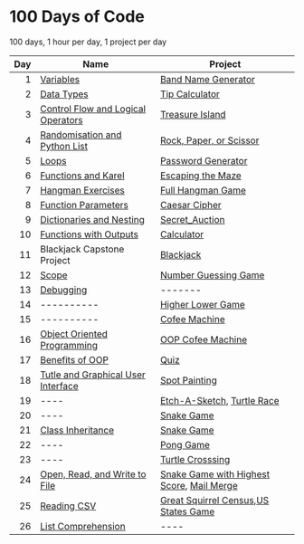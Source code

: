 # 100 Days of Code

100 days, 1 hour per day, 1 project per day

| Day | Name | Project | 
| ---: | ---- | ------- |
| 1 | <a href="https://github.com/MytrucNguyen/Python-100DaysOfCode/tree/main/Day_001">Variables</a>| <a href="https://github.com/MytrucNguyen/Python-100DaysOfCode/blob/main/Day_001/Projects/main.py">Band Name Generator</a> |
| 2 | <a href="https://github.com/MytrucNguyen/Python-100DaysOfCode/tree/main/Day_002">Data Types</a>| <a href="https://github.com/MytrucNguyen/Python-100DaysOfCode/blob/main/Day_002/Projects/main.py">Tip Calculator</a> |
| 3 | <a href="https://github.com/MytrucNguyen/Python-100DaysOfCode/tree/main/Day_003">Control Flow and Logical Operators</a>| <a href="https://github.com/MytrucNguyen/Python-100DaysOfCode/blob/main/Day_003/Projects/main.py">Treasure Island</a> |
| 4 | <a href="https://github.com/MytrucNguyen/Python-100DaysOfCode/tree/main/Day_004">Randomisation and Python List</a>| <a href="https://github.com/MytrucNguyen/Python-100DaysOfCode/blob/main/Day_004/Projects/main.py">Rock, Paper, or Scissor</a> |
| 5 | <a href="https://github.com/MytrucNguyen/Python-100DaysOfCode/tree/main/Day_005">Loops</a>| <a href="https://github.com/MytrucNguyen/Python-100DaysOfCode/blob/main/Day_005/Project/Password_Generator/main.py">Password Generator</a> |
| 6 | <a href="https://github.com/MytrucNguyen/Python-100DaysOfCode/tree/main/Day_006/Exercises">Functions and Karel</a>| <a href="https://reeborg.ca/reeborg.html?lang=en&mode=python&menu=worlds%2Fmenus%2Freeborg_intro_en.json&name=Maze&url=worlds%2Ftutorial_en%2Fmaze1.json">Escaping the Maze</a> |
| 7 | <a href="https://github.com/MytrucNguyen/Python-100DaysOfCode/tree/main/Day_007/Exercises">Hangman Exercises</a>| <a href="https://github.com/MytrucNguyen/Python-100DaysOfCode/tree/main/Day_007/Projects/Hangman">Full Hangman Game</a> |
| 8 | <a href="https://github.com/MytrucNguyen/Python-100DaysOfCode/tree/main/Day_008/Exercises">Function Parameters</a>| <a href="https://github.com/MytrucNguyen/Python-100DaysOfCode/tree/main/Day_008/Project/main.py">Caesar Cipher</a> |
| 9 | <a href="https://github.com/MytrucNguyen/Python-100DaysOfCode/tree/main/Day_009/Exercises">Dictionaries and Nesting</a>| <a href="https://github.com/MytrucNguyen/Python-100DaysOfCode/tree/main/Day_009/Project/main.py">Secret_Auction</a> |
| 10 | <a href="https://github.com/MytrucNguyen/Python-100DaysOfCode/tree/main/Day_010/Exercises">Functions with Outputs</a>| <a href="https://github.com/MytrucNguyen/Python-100DaysOfCode/tree/main/Day_010/Project/main.py">Calculator</a> |
| 11 | Blackjack Capstone Project | <a href="https://github.com/MytrucNguyen/Python-100DaysOfCode/tree/main/Day_011/Project/main.py">Blackjack</a> |
| 12 | <a href="https://github.com/MytrucNguyen/Python-100DaysOfCode/tree/main/Day_012/Notes/main.py">Scope</a> | <a href="https://github.com/MytrucNguyen/Python-100DaysOfCode/tree/main/Day_012/Project/main.py">Number Guessing Game</a> |
| 13 | <a href="https://github.com/MytrucNguyen/Python-100DaysOfCode/tree/main/Day_013/Exercises">Debugging</a> | ------- |
| 14 | ---------- | <a href="https://github.com/MytrucNguyen/Python-100DaysOfCode/tree/main/Day_014/Project/main.py">Higher Lower Game</a> |
| 15 | ---------- | <a href="https://github.com/MytrucNguyen/Python-100DaysOfCode/tree/main/Day_015/Project/main.py">Cofee Machine</a> |
| 16 | <a href="https://github.com/MytrucNguyen/Python-100DaysOfCode/tree/main/Day_016/Notes/main.py">Object Oriented Programming</a> | <a href="https://github.com/MytrucNguyen/Python-100DaysOfCode/tree/main/Day_016/Project/main.py">OOP Cofee Machine</a> |
| 17 | <a href="https://github.com/MytrucNguyen/Python-100DaysOfCode/tree/main/Day_017/Classes/main.py">Benefits of OOP</a> | <a href="https://github.com/MytrucNguyen/Python-100DaysOfCode/tree/main/Day_017/Project/main.py">Quiz</a> |
| 18 | <a href="https://github.com/MytrucNguyen/Python-100DaysOfCode/tree/main/Day_018/Exercises">Tutle and Graphical User Interface</a> | <a href="https://github.com/MytrucNguyen/Python-100DaysOfCode/tree/main/Day_018/Project/main.py">Spot Painting</a> |
| 19 | ---- | <a href="https://github.com/MytrucNguyen/Python-100DaysOfCode/tree/main/Day_019/Etch-A-Sketch/main.py">Etch-A-Sketch</a>, <a href="https://github.com/MytrucNguyen/Python-100DaysOfCode/tree/main/Day_019/Turtle_Race/main.py">Turtle Race</a>|
| 20 | ---- | <a href="https://github.com/MytrucNguyen/Python-100DaysOfCode/tree/main/Day_020/Project/main.py">Snake Game</a>|
| 21 | <a href="https://github.com/MytrucNguyen/Python-100DaysOfCode/tree/main/Day_021/Notes/main.py">Class Inheritance</a> | <a href="https://github.com/MytrucNguyen/Python-100DaysOfCode/tree/main/Day_021/Project">Snake Game</a>|
| 22 | ---- | <a href="https://github.com/MytrucNguyen/Python-100DaysOfCode/tree/main/Day_022/Project">Pong Game</a> |
| 23 | ---- | <a href="https://github.com/MytrucNguyen/Python-100DaysOfCode/tree/main/Day_023/Project">Turtle Crosssing</a> |
| 24 | <a href="https://github.com/MytrucNguyen/Python-100DaysOfCode/tree/main/Day_024/Notes">Open, Read, and Write to File</a> | <a href="https://github.com/MytrucNguyen/Python-100DaysOfCode/tree/main/Day_024/Project/Snake">Snake Game with Highest Score</a>, <a href="https://github.com/MytrucNguyen/Python-100DaysOfCode/tree/main/Day_024/Project/Mail_Merge">Mail Merge</a> |
| 25 | <a href="https://github.com/MytrucNguyen/Python-100DaysOfCode/tree/main/Day_025/Notes/Reading_CSV">Reading CSV</a> | <a href="https://github.com/MytrucNguyen/Python-100DaysOfCode/tree/main/Day_025/Project/Great_Squirrel_Census">Great Squirrel Census</a>,<a href="https://github.com/MytrucNguyen/Python-100DaysOfCode/tree/main/Day_025/Project/US_States">US States Game</a> |
| 26 | <a href="https://github.com/MytrucNguyen/Python-100DaysOfCode/tree/main/Day_026/Notes/List_Comprehension">List Comprehension</a> | ---- |
